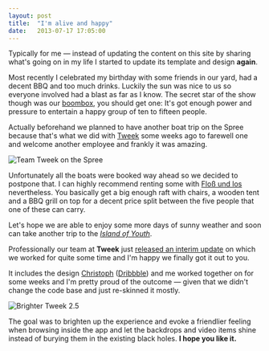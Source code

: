 ```yaml
---
layout: post
title:  "I'm alive and happy"
date:   2013-07-17 17:05:00
---
```


Typically for me — instead of updating the content on this site by sharing what's going on in my life I started to update its template and design **again**.

Most recently I celebrated my birthday with some friends in our yard, had a decent BBQ and too much drinks. Luckily the sun was nice to us so everyone involved had a blast as far as I know. The secret star of the show though was our [boombox](https://jawbone.com/speakers/bigjambox/overview), you should get one: It's got enough power and pressure to entertain a happy group of ten to fifteen people.

Actually beforehand we planned to have another boat trip on the Spree because that's what we did with [Tweek](http://tweek.tv) some weeks ago to farewell one and welcome another employee and frankly it was amazing.

![Team Tweek on the Spree](http://cl.ly/UZrL/tweek-spree.jpg)

Unfortunately all the boats were booked way ahead so we decided to postpone that. I can highly recommend renting some with [Floß und los](http://www.flossundlos.de/) nevertheless. You basically get a big enough raft with chairs, a wooden tent and a BBQ grill on top for a decent price split between the five people that one of these can carry.

Let's hope we are able to enjoy some more days of sunny weather and soon can take another trip to the [*Island of Youth*](http://de.wikipedia.org/wiki/Insel_der_Jugend).

Professionally our team at **Tweek** just [released an interim update](https://itunes.apple.com/de/app/tweek-social-tv-live-fernsehen/id499215733?mt=8) on which we worked for quite some time and I'm happy we finally got it out to you.

It includes the design [Christoph](http://christophjaeger.com/) ([Dribbble](http://dribbble.com/christoph)) and me worked together on for some weeks and I'm pretty proud of the outcome — given that we didn't change the code base and just re-skinned it mostly.

![Brighter Tweek 2.5](http://downloads.tweek.tv/content/facebook_thumbnail_tweek-2-1.5-blogpost.png)

The goal was to brighten up the experience and evoke a friendlier feeling when browsing inside the app and let the backdrops and video items shine instead of burying them in the existing black holes. **I hope you like it.**
